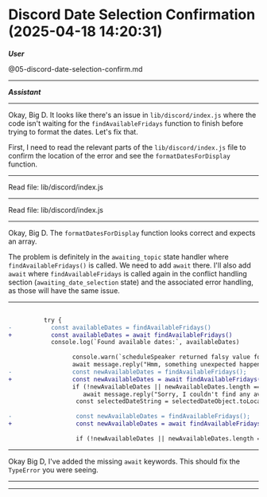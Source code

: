 <!-- Generated by SpecStory -->

# Discord Date Selection Confirmation (2025-04-18 14:20:31)

_**User**_

@05-discord-date-selection-confirm.md 

---

_**Assistant**_



---

Okay, Big D. It looks like there's an issue in `lib/discord/index.js` where the code isn't waiting for the `findAvailableFridays` function to finish before trying to format the dates. Let's fix that.

First, I need to read the relevant parts of the `lib/discord/index.js` file to confirm the location of the error and see the `formatDatesForDisplay` function.

---

Read file: lib/discord/index.js

---

Read file: lib/discord/index.js

---

Okay, Big D. The `formatDatesForDisplay` function looks correct and expects an array.

The problem is definitely in the `awaiting_topic` state handler where `findAvailableFridays()` is called. We need to add `await` there. I'll also add `await` where `findAvailableFridays` is called again in the conflict handling section (`awaiting_date_selection` state) and the associated error handling, as those will have the same issue.

---

```diff
  
          try {
-           const availableDates = findAvailableFridays()
+           const availableDates = await findAvailableFridays()
            console.log(`Found available dates:`, availableDates)
  
                  console.warn(`scheduleSpeaker returned falsy value for thread ${threadId}, expected either success or error.`);
                  await message.reply("Hmm, something unexpected happened while booking. Let's try finding new dates.");
-                 const newAvailableDates = findAvailableFridays();
+                 const newAvailableDates = await findAvailableFridays();
                  if (!newAvailableDates || newAvailableDates.length === 0) {
                     await message.reply("Sorry, I couldn't find any available slots right now. Please try signing up again later.");
                   const selectedDateString = selectedDateObject.toLocaleDateString('en-US', { weekday: 'long', month: 'long', day: 'numeric' });
                   
-                  const newAvailableDates = findAvailableFridays();
+                  const newAvailableDates = await findAvailableFridays();
                   
                   if (!newAvailableDates || newAvailableDates.length === 0) {
```

---

Okay Big D, I've added the missing `await` keywords. This should fix the `TypeError` you were seeing.

---



---

